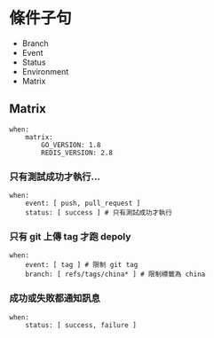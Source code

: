 # 條件子句

- Branch
- Event
- Status
- Environment
- Matrix

## Matrix

```
when:
	matrix:
		GO_VERSION: 1.8
		REDIS_VERSION: 2.8
```

### 只有測試成功才執行...

```
when:
	event: [ push, pull_request ]
	status: [ success ] # 只有測試成功才執行
```

### 只有 git 上傳 tag 才跑 depoly

```
when:
	event: [ tag ] # 限制 git tag
	branch: [ refs/tags/china* ] # 限制標籤為 china
```

### 成功或失敗都通知訊息
```
when:
	status: [ success, failure ]
```